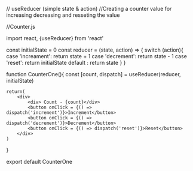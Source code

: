 // useReducer (simple state & action)
//Creating a counter value for increasing decreasing and resseting the value

//Counter.js

import react, {useReducer} from 'react'

const initialState = 0
const reducer = (state, action) => {
    switch (action){
        case 'increament':
            return state + 1
        case 'decrement':
          return state - 1
        case 'reset':
            return initialState
        default :
            return state
    }
}

function CounterOne(){
   const [count, dispatch] = useReducer(reducer, initialState)

    return(
        <div>
            <div> Count - {count}</div>
            <button onClick = {() => dispatch('increment')}>Increment</button>
            <button onClick = {() => dispatch('decrement')}>Decrement</button>
            <button onClick = {() => dispatch('reset')}>Reset</button>
        </div>
    )
}

export default CounterOne